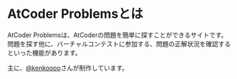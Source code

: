 # AtCoder Problemsとは
AtCoder Problemsは、AtCoderの問題を簡単に探すことができるサイトです。問題を探す他に、バーチャルコンテストに参加する、問題の正解状況を確認するといった機能があります。

主に、[@kenkoooo](https://twitter.com/kenkoooo)さんが制作しています。
